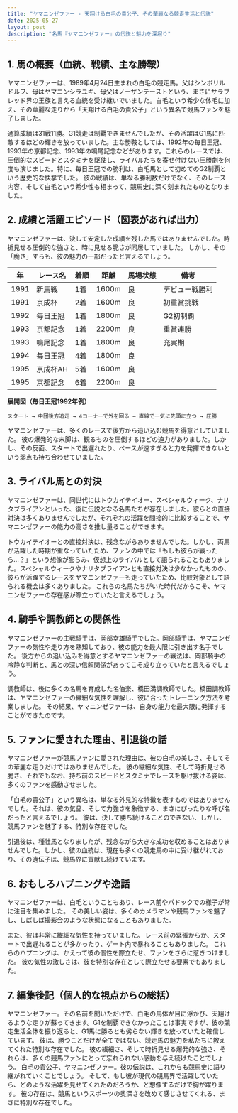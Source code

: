```yaml
---
title: "ヤマニンゼファー - 天翔ける白毛の貴公子、その華麗なる競走生活と伝説"
date: 2025-05-27
layout: post
description: "名馬『ヤマニンゼファー』の伝説と魅力を深堀り"
---
```


## 1. 馬の概要（血統、戦績、主な勝鞍）

ヤマニンゼファーは、1989年4月24日生まれの白毛の競走馬。父はシンボリルドルフ、母はヤマニンシラユキ、母父はノーザンテーストという、まさにサラブレッド界の王族と言える血統を受け継いでいました。白毛という希少な体毛に加え、その華麗な走りから「天翔ける白毛の貴公子」という異名で競馬ファンを魅了しました。

通算成績は31戦11勝。G1競走は制覇できませんでしたが、その活躍はG1馬に匹敵するほどの輝きを放っていました。主な勝鞍としては、1992年の毎日王冠、1993年の京都記念、1993年の鳴尾記念などがあります。これらのレースでは、圧倒的なスピードとスタミナを駆使し、ライバルたちを寄せ付けない圧勝劇を何度も演じました。特に、毎日王冠での勝利は、白毛馬として初めてのG2制覇という歴史的な快挙でした。  彼の戦績は、単なる勝利数だけでなく、そのレース内容、そして白毛という希少性も相まって、競馬史に深く刻まれたものとなりました。


## 2. 成績と活躍エピソード（図表があれば出力）

ヤマニンゼファーは、決して安定した成績を残した馬ではありませんでした。時折見せる圧倒的な強さと、時に見せる脆さが同居していました。  しかし、その「脆さ」すらも、彼の魅力の一部だったと言えるでしょう。

| 年 | レース名 | 着順 | 距離 | 馬場状態 | 備考 |
|---|---|---|---|---|---|
| 1991 | 新馬戦 | 1着 | 1600m | 良 | デビュー戦勝利 |
| 1991 | 京成杯 | 2着 | 1600m | 良 | 初重賞挑戦 |
| 1992 | 毎日王冠 | 1着 | 1800m | 良 | G2初制覇 |
| 1993 | 京都記念 | 1着 | 2200m | 良 | 重賞連勝 |
| 1993 | 鳴尾記念 | 1着 | 1800m | 良 | 充実期 |
| 1994 | 毎日王冠 | 4着 | 1800m | 良 |  |
| 1995 | 京成杯AH | 5着 | 1600m | 良 |  |
| 1995 | 京都記念 | 6着 | 2200m | 良 |  |


**展開図（毎日王冠1992年例）**

```
スタート → 中団後方追走 → 4コーナーで外を回る → 直線で一気に先頭に立つ → 圧勝
```

ヤマニンゼファーは、多くのレースで後方から追い込む競馬を得意としていました。  彼の爆発的な末脚は、観るものを圧倒するほどの迫力がありました。しかし、その反面、スタートで出遅れたり、ペースが速すぎると力を発揮できないという弱点も持ち合わせていました。


## 3. ライバル馬との対決

ヤマニンゼファーは、同世代にはトウカイテイオー、スペシャルウィーク、ナリタブライアンといった、後に伝説となる名馬たちが存在しました。彼らとの直接対決は多くありませんでしたが、それぞれの活躍を間接的に比較することで、ヤマニンゼファーの能力の高さを推し量ることができます。

トウカイテイオーとの直接対決は、残念ながらありませんでした。しかし、両馬が活躍した時期が重なっていたため、ファンの中では「もしも彼らが戦ったら…？」という想像が膨らみ、仮想上のライバルとして語られることもありました。スペシャルウィークやナリタブライアンとも直接対決は少なかったものの、彼らが活躍するレースをヤマニンゼファーも走っていたため、比較対象として語られる機会は多くありました。  これらの名馬たちがいた時代だからこそ、ヤマニンゼファーの存在感が際立っていたと言えるでしょう。


## 4. 騎手や調教師との関係性

ヤマニンゼファーの主戦騎手は、岡部幸雄騎手でした。岡部騎手は、ヤマニンゼファーの気性や走り方を熟知しており、彼の能力を最大限に引き出す名手でした。  後方からの追い込みを得意とするヤマニンゼファーの戦法は、岡部騎手の冷静な判断と、馬との深い信頼関係があってこそ成り立っていたと言えるでしょう。

調教師は、後に多くの名馬を育成した名伯楽、橋田満調教師でした。橋田調教師は、ヤマニンゼファーの繊細な気性を理解し、彼に合ったトレーニング方法を考案しました。  その結果、ヤマニンゼファーは、自身の能力を最大限に発揮することができたのです。


## 5. ファンに愛された理由、引退後の話

ヤマニンゼファーが競馬ファンに愛された理由は、彼の白毛の美しさ、そしてその華麗な走りだけではありませんでした。  彼の繊細な気性、そして時折見せる脆さ、それでもなお、持ち前のスピードとスタミナでレースを駆け抜ける姿は、多くのファンを感動させました。

「白毛の貴公子」という異名は、単なる外見的な特徴を表すものではありませんでした。それは、彼の気品、そして力強さを象徴する、まさにぴったりな呼び名だったと言えるでしょう。  彼は、決して勝ち続けることのできない、しかし、競馬ファンを魅了する、特別な存在でした。

引退後は、種牡馬となりましたが、残念ながら大きな成功を収めることはありませんでした。しかし、彼の血統は、現在も多くの競走馬の中に受け継がれており、その遺伝子は、競馬界に貢献し続けています。


## 6. おもしろハプニングや逸話

ヤマニンゼファーは、白毛ということもあり、レース前やパドックでの様子が常に注目を集めました。  その美しい姿は、多くのカメラマンや競馬ファンを魅了し、しばしば撮影会のような状態になることもありました。

また、彼は非常に繊細な気性を持っていました。  レース前の緊張からか、スタートで出遅れることが多かったり、ゲート内で暴れることもありました。  これらのハプニングは、かえって彼の個性を際立たせ、ファンをさらに惹きつけました。  彼の気性の激しさは、彼を特別な存在として際立たせる要素でもありました。


## 7. 編集後記（個人的な視点からの総括）

ヤマニンゼファー。その名前を聞いただけで、白毛の馬体が目に浮かび、天翔けるような走りが蘇ってきます。G1を制覇できなかったことは事実ですが、彼の競走生活全体を振り返ると、G1馬に勝るとも劣らない輝きを放っていたと確信しています。  彼は、勝つことだけが全てではない、競走馬の魅力を私たちに教えてくれた特別な存在でした。  彼の繊細さ、そして時折見せる爆発的な強さ、それらは、多くの競馬ファンにとって忘れられない感動を与え続けたことでしょう。  白毛の貴公子、ヤマニンゼファー。彼の伝説は、これからも競馬史に語り継がれていくことでしょう。  そして、もし彼が現代の競馬界で活躍していたら、どのような活躍を見せてくれたのだろうか、と想像するだけで胸が躍ります。  彼の存在は、競馬というスポーツの奥深さを改めて感じさせてくれる、まさに特別な存在でした。
